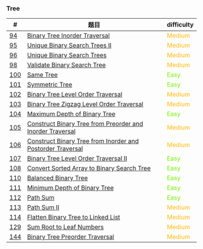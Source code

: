 ### Tree

| #                     | 题目                                                         | difficulty                                 |
| --------------------- | ------------------------------------------------------------ | ------------------------------------------ |
| [94](0094/README.md)  | [Binary Tree Inorder Traversal](0094/README.md)              | <span style='color:#FFB90F;'>Medium</span> |
| [95](0095/README.md)  | [Unique Binary Search Trees II](0095/README.md)              | <span style='color:#FFB90F;'>Medium</span> |
| [96](0096/README.md)  | [Unique Binary Search Trees](0096/README.md)                 | <span style='color:#FFB90F;'>Medium</span> |
| [98](0098/README.md)  | [Validate Binary Search Tree](0098/README.md)                | <span style='color:#FFB90F;'>Medium</span> |
| [100](0100/README.md) | [Same Tree](0100/README.md)                                  | <span style='color: #76EE00;'>Easy</span>  |
| [101](0101/README.md) | [Symmetric Tree](0101/README.md)                             | <span style='color: #76EE00;'>Easy</span>  |
| [102](0102/README.md) | [Binary Tree Level Order Traversal](0102/README.md)          | <span style='color:#FFB90F;'>Medium</span> |
| [103](0103/README.md) | [Binary Tree Zigzag Level Order Traversal](0103/README.md)   | <span style='color:#FFB90F;'>Medium</span> |
| [104](0104/README.md) | [Maximum Depth of Binary Tree](0104/README.md)               | <span style='color: #76EE00;'>Easy</span>  |
| [105](0105/README.md) | [Construct Binary Tree from Preorder and Inorder Traversal](0105/README.md) | <span style='color:#FFB90F;'>Medium</span> |
| [106](0106/README.md) | [Construct Binary Tree from Inorder and Postorder Traversal](0106/README.md) | <span style='color:#FFB90F;'>Medium</span> |
| [107](0107/README.md) | [Binary Tree Level Order Traversal II](0107/README.md)       | <span style='color: #76EE00;'>Easy</span>  |
| [108](0108/README.md) | [Convert Sorted Array to Binary Search Tree](0108/README.md) | <span style='color: #76EE00;'>Easy</span>  |
| [110](0110/README.md) | [Balanced Binary Tree](0110/README.md)                       | <span style='color: #76EE00;'>Easy</span>  |
| [111](0111/README.md) | [Minimum Depth of Binary Tree](0111/README.md)               | <span style='color: #76EE00;'>Easy</span>  |
| [112](0112/README.md) | [Path Sum](0112/README.md)                                   | <span style='color: #76EE00;'>Easy</span>  |
| [113](0113/README.md) | [Path Sum II](0113/README.md)                                | <span style='color:#FFB90F;'>Medium</span> |
| [114](0114/README.md) | [Flatten Binary Tree to Linked List](0114/README.md)         | <span style='color:#FFB90F;'>Medium</span> |
| [129](0129/README.md) | [Sum Root to Leaf Numbers](0129/README.md)                   | <span style='color:#FFB90F;'>Medium</span> |
| [144](0144/README.md) | [Binary Tree Preorder Traversal](0144/README.md)             | <span style='color:#FFB90F;'>Medium</span> |

